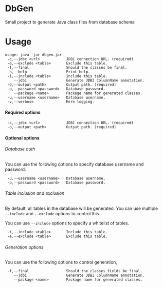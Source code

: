 # DbGen
Small project to generate Java class files from database schema

# Usage
```
usage: java -jar dbgen.jar
 -c,--jdbc <url>            JDBC connection URL. (required)
 -e,--exclude <table>       Exclude this table.
 -f,--final                 Should the classes be final.
 -h,--help                  Print help.
 -i,--include <table>       Include this table.
    --jdbi                  Generate JDBI ColumnName annotation.
 -o,--output <path>         Output path. (required)
 -p,--password <password>   Database password.
    --package <name>        Package name for generated classes.
 -u,--username <username>   Database username.
 -v,--verbose               More logging.
```

#### Required options
```
 -c,--jdbc <url>            JDBC connection URL. (required)
 -o,--output <path>         Output path. (required)
```

#### Optional options
###### Database auth
You can use the following options to specify database username and password.
```
 -u,--username <username>   Database username.
 -p,--password <password>   Database password.
```
###### Table inclusion and exclusion
By default, all tables in the database will be generated. You can use multiple `--include` and `--exclude` options to control this.

You can use `--include` options to specify a whitelist of tables.
```
 -i,--include <table>       Include this table.
 -e,--exclude <table>       Exclude this table.
```

###### Generation options
You can use the following options to control generation,
```
 -f,--final                 Should the classes fields be final.
    --jdbi                  Generate JDBI ColumnName annotation.
    --package <name>        Package name for generated classes.
```